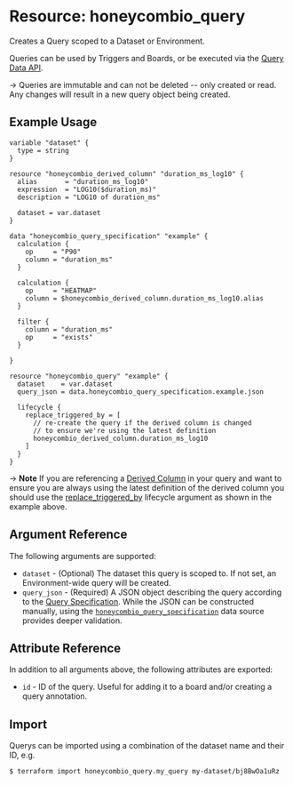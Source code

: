 # Resource: honeycombio_query

Creates a Query scoped to a Dataset or Environment.

Queries can be used by Triggers and Boards, or be executed via the [Query Data API](https://docs.honeycomb.io/api/query-results/).

-> Queries are immutable and can not be deleted -- only created or read.
  Any changes will result in a new query object being created.

## Example Usage

```hcl
variable "dataset" {
  type = string
}

resource "honeycombio_derived_column" "duration_ms_log10" {
  alias       = "duration_ms_log10"
  expression  = "LOG10($duration_ms)"
  description = "LOG10 of duration_ms"

  dataset = var.dataset
}

data "honeycombio_query_specification" "example" {
  calculation {
    op     = "P90"
    column = "duration_ms"
  }

  calculation {
    op     = "HEATMAP"
    column = $honeycombio_derived_column.duration_ms_log10.alias
  }

  filter {
    column = "duration_ms"
    op     = "exists"
  }

}

resource "honeycombio_query" "example" {
  dataset    = var.dataset
  query_json = data.honeycombio_query_specification.example.json

  lifecycle {
    replace_triggered_by = [
      // re-create the query if the derived column is changed
      // to ensure we're using the latest definition
      honeycombio_derived_column.duration_ms_log10
    ]
  }
}
```

-> **Note** If you are referencing a [Derived Column](derived_column.md) in your query and want to ensure you are always using the latest definition
  of the derived column you should use the [replace_triggered_by](https://developer.hashicorp.com/terraform/language/meta-arguments/lifecycle#replace_triggered_by)
  lifecycle argument as shown in the example above.

## Argument Reference

The following arguments are supported:

* `dataset` - (Optional) The dataset this query is scoped to.  If not set, an Environment-wide query will be created.
* `query_json` - (Required) A JSON object describing the query according to the [Query Specification](https://docs.honeycomb.io/api/query-specification/#fields-on-a-query-specification).
  While the JSON can be constructed manually, using the [`honeycombio_query_specification`](../data-sources/query_specification.md) data source provides deeper validation.

## Attribute Reference

In addition to all arguments above, the following attributes are exported:

* `id` - ID of the query. Useful for adding it to a board and/or creating a query annotation.

## Import

Querys can be imported using a combination of the dataset name and their ID, e.g.

```
$ terraform import honeycombio_query.my_query my-dataset/bj8BwOa1uRz
```
